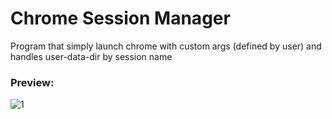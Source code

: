 # Chrome Session Manager
 Program that simply launch chrome with custom args (defined by user) and handles user-data-dir by session name

### Preview:
![1](https://i.imgur.com/Ut7rzc8.png)

